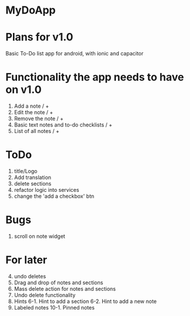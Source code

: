 # MyDoApp

# Plans for v1.0
Basic To-Do list app for android, with ionic and capacitor

# Functionality the app needs to have on v1.0
1. Add a note / +
2. Edit the note / +
3. Remove the note / +
4. Basic text notes and to-do checklists / +
5. List of all notes / +

# ToDo
1. title/Logo
2. Add translation
3. delete sections
4. refactor logic into services
5. change the 'add a checkbox' btn 

# Bugs
1. scroll on note widget

# For later
4. undo deletes
6. Drag and drop of notes and sections
7. Mass delete action for notes and sections
8. Undo delete functionality
6. Hints
6-1. Hint to add a section
6-2. Hint to add a new note
10. Labeled notes
10-1. Pinned notes
